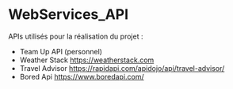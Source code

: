 # WebServices_API

APIs utilisés pour la réalisation du projet : 
  - Team Up API (personnel)
  - Weather Stack https://weatherstack.com
  - Travel Advisor https://rapidapi.com/apidojo/api/travel-advisor/
  - Bored Api https://www.boredapi.com/
